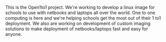 This is the Open1to1 project. We're working to develop a linux image for schools to use with netbooks and laptops all over the world. One to one computing is here and we're helping schools get the most out of their 1 to1 deployment.  We also are working on development of custom imaging solutions to make deployment of netbooks/laptops fast and easy for anyone.